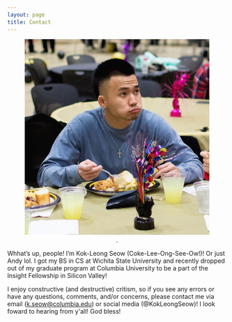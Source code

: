```yaml
---
layout: page
title: Contact
---
```

<figure><center><img src="/images/Misc/contact_pic.jpg" style="width: 500px;"/><figcaption>.</figcaption></center></figure>

Whhat’s up, people! I’m Kok-Leong Seow (Coke-Lee-Ong-See-Ow!)! Or just Andy lol. I got my BS in CS at Wichita State University and recently dropped out of my graduate program at Columbia University to be a part of the Insight Fellowship in Silicon Valley!

I enjoy constructive (and destructive) critism, so if you see any errors or have any questions, comments, and/or concerns, please contact me via email (k.seow@columbia.edu) or social media (@KokLeongSeow)! I look foward to hearing from y'all! God bless!
